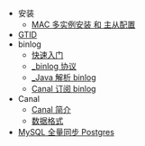 * 安装
  * [MAC 多实例安装 和 主从配置](install/mac-multiple-instance.md)
* [GTID](GTID.md)
* binlog
  * [快速入门](binlog/quick-start.md)
  * [_binlog 协议](binlog/binlog-protocol.md)
  * [_Java 解析 binlog](binlog/parse-binlog-by-java.md)
  * [Canal 订阅 binlog](binlog/parse-binlog-by-canal.md)
* Canal
  * [Canal 简介](canal/introduce.md)
  * [数据格式](canal/data-type.md)
* [MySQL 全量同步 Postgres](rds_dbsync.md)


